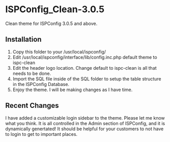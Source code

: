 ISPConfig_Clean-3.0.5
=====================

Clean theme for ISPConfig 3.0.5 and above. 


Installation
------------

1. Copy this folder to your /usr/local/ispconfig/
2. Edit /usr/local/ispconfig/interface/lib/config.inc.php default theme to ispc-clean
3. Edit the header logo location. Change default to ispc-clean is all that needs to be done.
4. Import the SQL file inside of the SQL folder to setup the table structure in the ISPConfig Database.
5. Enjoy the theme. I will be making changes as I have time.

Recent Changes
--------------

I have added a customizable login sidebar to the theme. Please let me know what you think. It is all controlled in the Admin section of ISPConfig, and it is dynamically genertated! It should be helpful for your customers to not have to login to get to important places.